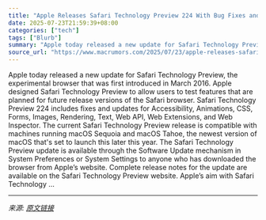 ```yaml
---
title: "Apple Releases Safari Technology Preview 224 With Bug Fixes and Performance Improvements"
date: 2025-07-23T21:59:39+08:00
categories: ["tech"]
tags: ["Blurb"]
summary: "Apple today released a new update for Safari Technology Preview, the experimental browser that was first introduced in March 2016. Apple designed &zwnj;Safari Technology Preview&zwnj; to allow users t"
source_url: "https://www.macrumors.com/2025/07/23/apple-releases-safari-technology-preview-224/"
---
```


Apple today released a new update for Safari Technology Preview, the experimental browser that was first introduced in March 2016. Apple designed &zwnj;Safari Technology Preview&zwnj; to allow users to test features that are planned for future release versions of the Safari browser. &zwnj;Safari Technology Preview&zwnj; 224 includes fixes and updates for Accessibility, Animations, CSS, Forms, Images, Rendering, Text, Web API, Web Extensions, and Web Inspector. The current &zwnj;Safari Technology Preview&zwnj; release is compatible with machines running macOS Sequoia and macOS Tahoe, the newest version of macOS that's set to launch this later this year. The &zwnj;Safari Technology Preview&zwnj; update is available through the Software Update mechanism in System Preferences or System Settings to anyone who has downloaded the browser from Apple’s website. Complete release notes for the update are available on the Safari Technology Preview website. Apple’s aim with &zwnj;Safari Technology ...

---

*来源: [原文链接](https://www.macrumors.com/2025/07/23/apple-releases-safari-technology-preview-224/)*
